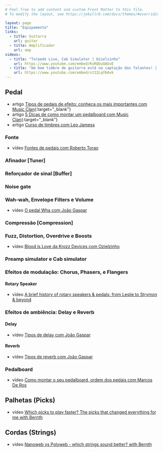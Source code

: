 ```yaml
---
# Feel free to add content and custom Front Matter to this file.
# To modify the layout, see https://jekyllrb.com/docs/themes/#overriding-theme-defaults

layout: page
title: "Equipamento"
links:
  - title: Guitarra
    url: guitar
  - title: Amplificador
    url: amp
videos:
  - title: "Torpedo Live, Cab Simulator | Ozielzinho"
    url: https://www.youtube.com/embed/KvRQbuOAbvE
  - title: "Um bom timbre de guitarra está na captação dos falantes! | Bruno Mello"
    url: https://www.youtube.com/embed/st22Lqf6Avk
---
```


## Pedal

* <span class="badge badge-success">artigo</span> [Tipos de pedais de efeito: conheça os mais importantes com Music Clan](https://musicclan.com.br/blog/tipos-de-pedais-de-efeito/){:target="_blank"}
* <span class="badge badge-success">artigo</span> [5 Dicas de como montar um pedalboard com Music Clan](https://musicclan.com.br/blog/5-dicas-de-como-montar-um-pedalboard/){:target="_blank"}
* <span class="badge badge-success">artigo</span> [Curso de timbres com Leo Jamess](pedal/general/tones/)

### Fonte

* <span class="badge badge-primary">vídeo</span> [Fontes de pedais com Roberto Torao](pedal/power-supply/)

### Afinador [Tuner]

### Reforçador de sinal [Buffer]

### Noise gate

### Wah-wah, Envelope Filters e Volume

* <span class="badge badge-primary">vídeo</span> [O pedal Wha com João Gaspar](pedal/wah-wah/)

### Compressão [Compression]

### Fuzz, Distortion, Overdrive e Boosts

* <span class="badge badge-primary">vídeo</span> [Blood is Love da Krozz Devices com Ozielzinho](pedal/drive/distortion/blood-is-love/)

### Preamp simulator e Cab simulator

### Efeitos de modulação: Chorus, Phasers, e Flangers

#### Rotary Speaker

* <span class="badge badge-primary">vídeo</span> [A brief history of rotary speakers & pedals: from Leslie to Strymon & beyond](pedal/rotary-speaker/)

### Efeitos de ambiência: Delay e Reverb

#### Delay

* <span class="badge badge-primary">vídeo</span> [Tipos de delay com João Gaspar](pedal/delay/)

#### Reverb

* <span class="badge badge-primary">vídeo</span> [Tipos de reverb com João Gaspar](pedal/reverb/)

### Pedalboard

* <span class="badge badge-primary">vídeo</span> [Como montar o seu pedalboard, ordem dos pedais com Marcos De Ros](pedal/pedalboard/)

## Palhetas (Picks)

* <span class="badge badge-primary">vídeo</span> [Which picks to play faster? The picks that changed everything for me with Bernth](pick/fast/)

## Cordas (Strings)

* <span class="badge badge-primary">vídeo</span> [Nanoweb vs Polyweb - which strings sound better? with Bernth](string/elixir/)
